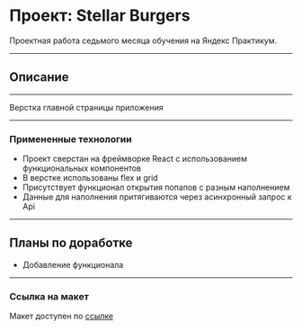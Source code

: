 # Проект: Stellar Burgers
Проектная работа седьмого месяца обучения на Яндекс Практикум.

---
## Описание
----

Верстка главной страницы приложения 

---
  ### Примененные технологии

* Проект сверстан на фреймворке React с использованием функциональных компонентов
* В верстке использованы flex и grid
* Присутствует функционал открытия попапов с разным наполнением
* Данные для наполнения притягиваются через асинхронный запрос к Api


---
## Планы по доработке

- Добавление функционала

---
### Ссылка на макет

Макет доступен по [ссылке](https://www.figma.com/file/zFGN2O5xktHl9VmoOieq5E/React-_-%D0%9F%D1%80%D0%BE%D0%B5%D0%BA%D1%82%D0%BD%D1%8B%D0%B5-%D0%B7%D0%B0%D0%B4%D0%B0%D1%87%D0%B8_external_link?node-id=20%3A158)